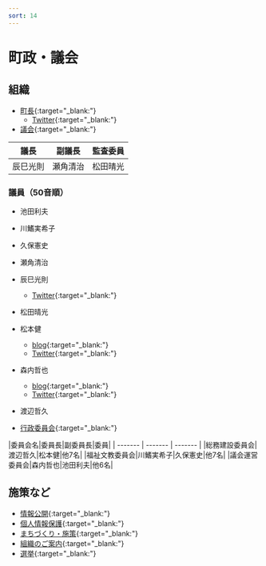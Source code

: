 ```yaml
---
sort: 14
---
```


# 町政・議会

## 組織
- [町長](https://www.town.miyake.lg.jp/chosei/chocho/index.html){:target="_blank:"}
  - [Twitter](https://twitter.com/miyake_cho_cho){:target="_blank:"}
- [議会](https://www.town.miyake.lg.jp/chosei/gikai/index.html){:target="_blank:"}

|議長|副議長|監査委員|
| ------- | ------- | -------- |
|辰巳光則|瀬角清治|松田晴光|

### 議員（50音順）
- 池田利夫
- 川鰭実希子
- 久保憲史
- 瀬角清治
- 辰巳光則
  - [Twitter](https://twitter.com/tatsumi1967){:target="_blank:"}
- 松田晴光
- 松本健
  - [blog](http://miyake365.jp/){:target="_blank:"}
  - [Twitter](https://twitter.com/MatsumoTake){:target="_blank:"}
- 森内哲也
  - [blog](https://mt.best-for-u.com/){:target="_blank:"}
  - [Twitter](https://twitter.com/my_moriuch){:target="_blank:"}
- 渡辺哲久

- [行政委員会](https://www.town.miyake.lg.jp/chosei/gyosei/index.html){:target="_blank:"}

|委員会名|委員長|副委員長|委員|
| ------- | ------- | ------- | 
|総務建設委員会|渡辺哲久|松本健|他7名|
|福祉文教委員会|川鰭実希子|久保憲史|他7名|
|議会運営委員会|森内哲也|池田利夫|他6名|

## 施策など
- [情報公開](https://www.town.miyake.lg.jp/chosei/kokai/jyohokokai.html){:target="_blank:"}
- [個人情報保護](https://www.town.miyake.lg.jp/chosei/kojin/kojinjyoho.html){:target="_blank:"}
- [まちづくり・施策](https://www.town.miyake.lg.jp/chosei/sesaku/index.html){:target="_blank:"}
- [組織のご案内](https://www.town.miyake.lg.jp/chosei/soshiki/index.html){:target="_blank:"}
- [選挙](https://www.town.miyake.lg.jp/chosei/senkyo/index.html){:target="_blank:"}
